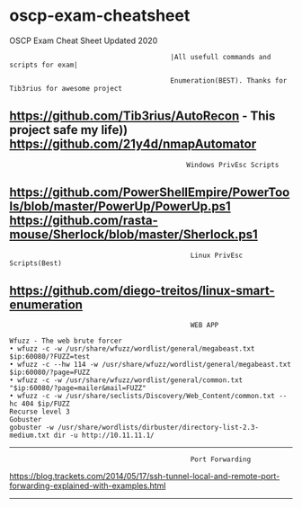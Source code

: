 # oscp-exam-cheatsheet
OSCP Exam Cheat Sheet 
Updated 2020

                                            |All usefull commands and scripts for exam| 
                                             
                                            Enumeration(BEST). Thanks for Tib3rius for awesome project
 https://github.com/Tib3rius/AutoRecon - This project safe my life))
 https://github.com/21y4d/nmapAutomator
 ------------------------------------------------------------------------------------------------------------------------------                                       
                                                Windows PrivEsc Scripts 
https://github.com/PowerShellEmpire/PowerTools/blob/master/PowerUp/PowerUp.ps1
https://github.com/rasta-mouse/Sherlock/blob/master/Sherlock.ps1
------------------------------------------------------------------------------------------------------------------------------
                                                 Linux PrivEsc Scripts(Best)
https://github.com/diego-treitos/linux-smart-enumeration
 ------------------------------------------------------------------------------------------------------------------------------
                                            
                                                 WEB APP
						 
 	Wfuzz - The web brute forcer
	• wfuzz -c -w /usr/share/wfuzz/wordlist/general/megabeast.txt $ip:60080/?FUZZ=test
	• wfuzz -c --hw 114 -w /usr/share/wfuzz/wordlist/general/megabeast.txt $ip:60080/?page=FUZZ
	• wfuzz -c -w /usr/share/wfuzz/wordlist/general/common.txt "$ip:60080/?page=mailer&mail=FUZZ"
	• wfuzz -c -w /usr/share/seclists/Discovery/Web_Content/common.txt --hc 404 $ip/FUZZ
	Recurse level 3
	Gobuster
	gobuster -w /usr/share/wordlists/dirbuster/directory-list-2.3-medium.txt dir -u http://10.11.11.1/
 ------------------------------------------------------------------------------------------------------------------------------
                                                 Port Forwarding
https://blog.trackets.com/2014/05/17/ssh-tunnel-local-and-remote-port-forwarding-explained-with-examples.html

 ------------------------------------------------------------------------------------------------------------------------------

